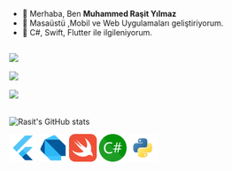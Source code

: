 - 👋 Merhaba, Ben **Muhammed Raşit Yılmaz**
- 👀 Masaüstü ,Mobil ve Web Uygulamaları geliştiriyorum.
- 🌱 C#, Swift, Flutter ile ilgileniyorum.



##
  <div>   

 <a href="mailto: yilmazrasitt@gmail.com" target="_blank"><img src="https://upload.wikimedia.org/wikipedia/commons/thumb/7/7e/Gmail_icon_%282020%29.svg/1024px-Gmail_icon_%282020%29.svg.png" height=45px target="_blank"></a>
  
  
  <a href="mailto: rasityilmaz@yaani.com" target="_blank"><img src="https://www.yaanimail.com/assets/img/common/logo.svg" target="_blank"></a>
  
  
<a href="https://www.linkedin.com/in/hamzaoban/" target="_blank"><img src="https://img.shields.io/badge/-LinkedIn-%230077B5?style=for-the-badge&logo=linkedin&lo-goColor=white"   target="_blank"></a>   
</div>

  
##
<!---
mrasityilmaz/mrasityilmaz is a ✨ special ✨ repository because its `README.md` (this file) appears on your GitHub profile.
You can click the Preview link to take a look at your changes.        
---> 
![Rasit's GitHub stats](https://github-readme-stats.vercel.app/api?username=mrasityilmaz&count_private=true)

<code><img height="50" alt="flutter" src="https://raw.githubusercontent.com/github/explore/80688e429a7d4ef2fca1e82350fe8e3517d3494d/topics/flutter/flutter.png"></code>
<code><img height="50" alt="dart" src="https://raw.githubusercontent.com/github/explore/80688e429a7d4ef2fca1e82350fe8e3517d3494d/topics/dart/dart.png"></code>
<code><img height="50" alt="swift" src="https://raw.githubusercontent.com/github/explore/80688e429a7d4ef2fca1e82350fe8e3517d3494d/topics/swift/swift.png"></code>
<code><img height="50" alt="csharp" src="https://raw.githubusercontent.com/github/explore/80688e429a7d4ef2fca1e82350fe8e3517d3494d/topics/csharp/csharp.png"></code>
<code><img height="50" alt="python" src="https://raw.githubusercontent.com/github/explore/80688e429a7d4ef2fca1e82350fe8e3517d3494d/topics/python/python.png"></code>





[1.2]: https://raw.githubusercontent.com/MartinHeinz/MartinHeinz/master/linkedin-3-16.png (LinkedIn icon without padding)
[2]: https://www.linkedin.com/in/mrasityilmaz-1998/
